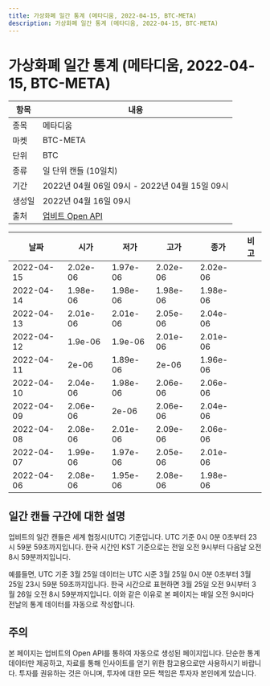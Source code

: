 ```yaml
---
title: 가상화폐 일간 통계 (메타디움, 2022-04-15, BTC-META)
description: 가상화폐 일간 통계 (메타디움, 2022-04-15, BTC-META)
---
```



가상화폐 일간 통계 (메타디움, 2022-04-15, BTC-META)
===

|항목|내용|
|--|--|
|종목|메타디움|
|마켓|BTC-META|
|단위|BTC|
|종류|일 단위 캔들 (10일치)|
|기간|2022년 04월 06일 09시 - 2022년 04월 15일 09시|
|생성일|2022년 04월 16일 09시|
|출처|[업비트 Open API](https://docs.upbit.com)|


|날짜|시가|저가|고가|종가|비고|
|--|--|--|--|--|--|
|2022-04-15|2.02e-06|1.97e-06|2.02e-06|2.02e-06|    |
|2022-04-14|1.98e-06|1.98e-06|1.98e-06|1.98e-06|    |
|2022-04-13|2.01e-06|2.01e-06|2.05e-06|2.04e-06|    |
|2022-04-12|1.9e-06|1.9e-06|2.01e-06|2.01e-06|    |
|2022-04-11|2e-06|1.89e-06|2e-06|1.96e-06|    |
|2022-04-10|2.04e-06|1.98e-06|2.06e-06|2.06e-06|    |
|2022-04-09|2.06e-06|2e-06|2.06e-06|2.04e-06|    |
|2022-04-08|2.08e-06|2.01e-06|2.09e-06|2.06e-06|    |
|2022-04-07|1.99e-06|1.97e-06|2.05e-06|2.01e-06|    |
|2022-04-06|2.08e-06|1.95e-06|2.08e-06|1.98e-06|    |


일간 캔들 구간에 대한 설명
---


업비트의 일간 캔들은 세계 협정시(UTC) 기준입니다. 
UTC 기준 0시 0분 0초부터 23시 59분 59초까지입니다. 
한국 시간인 KST 기준으로는 전일 오전 9시부터 다음날 오전 8시 59분까지입니다. 


예를들면, UTC 기준 3월 25일 데이터는 UTC 시준 3월 25일 0시 0분 0초부터 3월 25일 23시 59분 59초까지입니다. 
한국 시간으로 표현하면 3월 25일 오전 9시부터 3월 26일 오전 8시 59분까지입니다. 
이와 같은 이유로 본 페이지는 매일 오전 9시마다 전날의 통계 데이터를 자동으로 작성합니다. 


주의
---


본 페이지는 업비트의 Open API를 통하여 자동으로 생성된 페이지입니다. 
단순한 통계 데이터만 제공하고, 자료를 통해 인사이트를 얻기 위한 참고용으로만 사용하시기 바랍니다. 
투자를 권유하는 것은 아니며, 투자에 대한 모든 책임은 투자자 본인에게 있습니다. 

